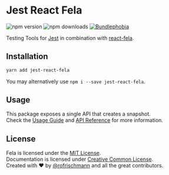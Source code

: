 # Jest React Fela

<img alt="npm version" src="https://badge.fury.io/js/jest-react-fela.svg"> <img alt="npm downloads" src="https://img.shields.io/npm/dm/jest-react-fela.svg"> <a href="https://bundlephobia.com/result?p=jest-react-fela@latest"><img alt="Bundlephobia" src="https://img.shields.io/bundlephobia/minzip/jest-react-fela.svg"></a>

Testing Tools for [Jest]() in combination with [react-fela](../react-fela).

## Installation
```sh
yarn add jest-react-fela
```
You may alternatively use `npm i --save jest-react-fela`.

## Usage
This package exposes a single API that creates a snapshot.<br>
Check the [Usage Guide]() and [API Reference]() for more information.


## License
Fela is licensed under the [MIT License](http://opensource.org/licenses/MIT).<br>
Documentation is licensed under [Creative Common License](http://creativecommons.org/licenses/by/4.0/).<br>
Created with ♥ by [@rofrischmann](http://rofrischmann.de) and all the great contributors.
